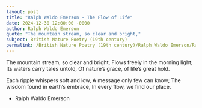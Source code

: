 ```yaml
---
layout: post
title: "Ralph Waldo Emerson - The Flow of Life"
date: 2024-12-30 12:00:00 -0000
author: Ralph Waldo Emerson
quote: "The mountain stream, so clear and bright,"
subject: British Nature Poetry (19th century)
permalink: /British Nature Poetry (19th century)/Ralph Waldo Emerson/Ralph Waldo Emerson - The Flow of Life
---
```


The mountain stream, so clear and bright,
Flows freely in the morning light;
Its waters carry tales untold,
Of nature’s grace, of life’s great hold.

Each ripple whispers soft and low,
A message only few can know;
The wisdom found in earth’s embrace,
In every flow, we find our place.

- Ralph Waldo Emerson
